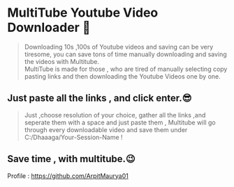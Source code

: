 # MultiTube Youtube Video Downloader 🤙

> Downloading 10s ,100s of Youtube videos and saving can be very tiresome, you can save tons of time manually downloading and saving the videos with Multitube.  
MultiTube is made for those , who are tired of manually selecting copy pasting links and then downloading the Youtube Videos one by one.

## Just paste all the links , and click enter.😎

> Just ,choose resolution of your choice, gather all the links ,and seperate them with a space and just paste them , Multitube will go through every downloadable 
video and save them under C:/Dhaaaga/Your-Session-Name !

## Save time , with multitube.😉

Profile : https://github.com/ArpitMaurya01
